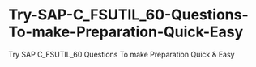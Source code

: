# Try-SAP-C_FSUTIL_60-Questions-To-make-Preparation-Quick-Easy
Try SAP C_FSUTIL_60 Questions To make Preparation Quick &amp; Easy
